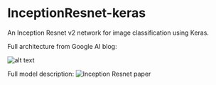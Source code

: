 # InceptionResnet-keras
An Inception Resnet v2 network for image classification using Keras.  



Full architecture from Google AI blog:

![alt text](https://1.bp.blogspot.com/-O7AznVGY9js/V8cV_wKKsMI/AAAAAAAABKQ/maO7n2w3dT4Pkcmk7wgGqiSX5FUW2sfZgCLcB/s1600/image00.png)


Full model description: 
![Inception Resnet paper](https://www.google.com/search?q=Inception+Resnet+paper)
